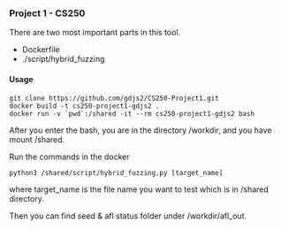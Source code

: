 ### Project 1 - CS250

There are two most important parts in this tool.

* Dockerfile
* ./script/hybrid_fuzzing

#### Usage

```shell
git clone https://github.com/gdjs2/CS250-Project1.git
docker build -t cs250-project1-gdjs2 .
docker run -v `pwd`:/shared -it --rm cs250-project1-gdjs2 bash
```

After you enter the bash, you are in the directory /workdir, and you have mount /shared.

Run the commands in the docker
```shell
python3 /shared/script/hybrid_fuzzing.py [target_name]
```
where target_name is the file name you want to test which is in /shared directory.

Then you can find seed & afl status folder under /workdir/afl_out. 